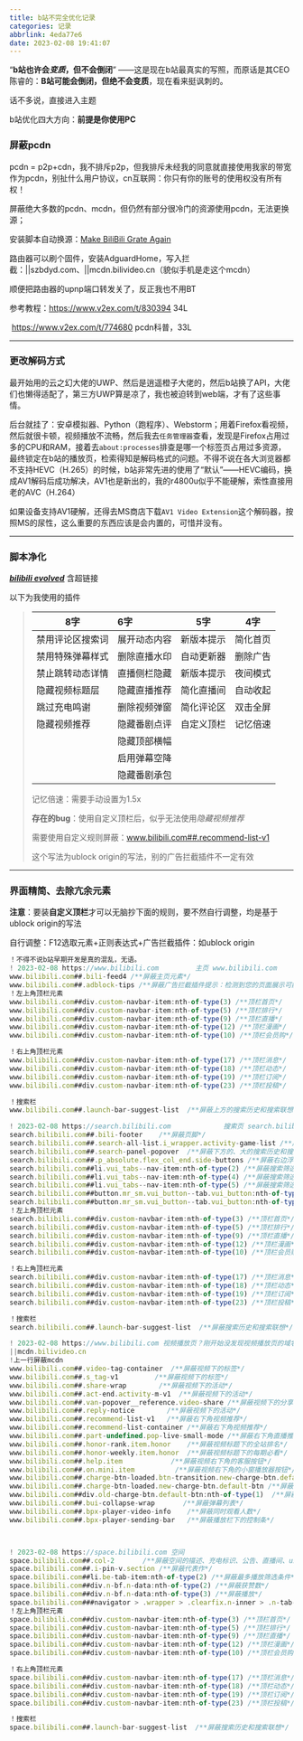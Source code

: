 ```yaml
---
title: b站不完全优化记录
categories: 记录
abbrlink: 4eda77e6
date: 2023-02-08 19:41:07
---
```


“**b站也许会*变质*，但不会倒闭**” ——这是现在b站最真实的写照，而原话是其CEO陈睿的：**B站可能会倒闭，但绝不会变质**，现在看来挺讽刺的。

话不多说，直接进入主题

b站优化四大方向：**前提是你使用PC**



### 屏蔽pcdn

pcdn = p2p+cdn，我不排斥p2p，但我排斥未经我的同意就直接使用我家的带宽作为pcdn，别扯什么用户协议，cn互联网：你只有你的账号的使用权没有所有权！

屏蔽绝大多数的pcdn、mcdn，但仍然有部分很冷门的资源使用pcdn，无法更换源；

安装脚本自动换源：[Make BiliBili Grate Again](https://greasyfork.org/zh-CN/scripts/415714-make-bilibili-grate-again)

路由器可以刷个固件，安装AdguardHome，写入拦截：||szbdyd.com、||mcdn.bilivideo.cn（貌似手机是走这个mcdn）

顺便把路由器的upnp端口转发关了，反正我也不用BT

参考教程：https://www.v2ex.com/t/830394 34L

​                  https://www.v2ex.com/t/774680 pcdn科普，33L

---

### 更改解码方式

最开始用的云之幻大佬的UWP、然后是逍遥橙子大佬的，然后b站换了API，大佬们也懒得适配了，第三方UWP算是凉了，我也被迫转到web端，才有了这些事情。

后台就挂了：安卓模拟器、Python（跑程序）、Webstorm；用着Firefox看视频，然后就很卡顿，视频播放不流畅，然后我去`任务管理器`查看，发现是Firefox占用过多的CPU和RAM，接着去`about:processes`排查是哪一个标签页占用过多资源，最终锁定在b站的播放页，检索得知是解码格式的问题。不得不说在各大浏览器都不支持HEVC（H.265）的时候，b站非常先进的使用了“默认”——HEVC编码，换成AV1解码后成功解决，AV1也是新出的，我的r4800u似乎不能硬解，索性直接用老的AVC（H.264）

如果设备支持AV1硬解，还得去MS商店下载`AV1 Video Extension`这个解码器，按照MS的尿性，这么重要的东西应该是会内置的，可惜并没有。

---

### 脚本净化

[***bilibili evolved***](https://github.com/the1812/Bilibili-Evolved) 含超链接

以下为我使用的插件

> | 8字              | 6字          | 5字        | 4字      |
> | ---------------- | :----------- | ---------- | -------- |
> | 禁用评论区搜索词 | 展开动态内容 | 新版本提示 | 简化首页 |
> | 禁用特殊弹幕样式 | 删除直播水印 | 自动更新器 | 删除广告 |
> | 禁止跳转动态详情 | 直播侧栏隐藏 | 新版本提示 | 夜间模式 |
> | 隐藏视频标题层   | 隐藏直播推荐 | 简化直播间 | 自动收起 |
> | 跳过充电鸣谢     | 删除视频弹窗 | 简化评论区 | 双击全屏 |
> | 隐藏视频推荐     | 隐藏番剧点评 | 自定义顶栏 | 记忆倍速 |
> |                  | 隐藏顶部横幅 |            |          |
> |                  | 启用弹幕空降 |            |          |
> |                  | 隐藏番剧承包 |            |          |
>
> 记忆倍速：需要手动设置为1.5x
>
> **存在的bug**：使用自定义顶栏后，似乎无法使用*隐藏视频推荐*
>
> 需要使用自定义规则屏蔽：www.bilibili.com##.recommend-list-v1   
>
> 这个写法为ublock origin的写法，别的广告拦截插件不一定有效

---

### 界面精简、去除亢余元素

**注意**：要装**自定义顶栏**才可以无脑抄下面的规则，要不然自行调整，均是基于ublock origin的写法

自行调整：F12选取元素+正则表达式+广告拦截插件：如ublock origin

```javascript
！不得不说b站早期开发是真的混乱，无语。
! 2023-02-08 https://www.bilibili.com         主页 www.bilibili.com 
www.bilibili.com##.bili-feed4 /**屏蔽主页元素*/
www.bilibili.com##.adblock-tips /**屏蔽广告拦截插件提示：检测到您的页面展示可能受到浏览器插件影响，建议您将当前页面加入插件白名单，以保障您的浏览体验～*/
！左上角顶栏元素
www.bilibili.com##div.custom-navbar-item:nth-of-type(3) /**顶栏首页*/
www.bilibili.com##div.custom-navbar-item:nth-of-type(5) /**顶栏排行*/
www.bilibili.com##div.custom-navbar-item:nth-of-type(9) /**顶栏直播*/
www.bilibili.com##div.custom-navbar-item:nth-of-type(12) /**顶栏漫画*/
www.bilibili.com##div.custom-navbar-item:nth-of-type(10) /**顶栏会员购*/

！右上角顶栏元素
www.bilibili.com##div.custom-navbar-item:nth-of-type(17) /**顶栏消息*/
www.bilibili.com##div.custom-navbar-item:nth-of-type(18) /**顶栏动态*/
www.bilibili.com##div.custom-navbar-item:nth-of-type(19) /**顶栏订阅*/
www.bilibili.com##div.custom-navbar-item:nth-of-type(23) /**顶栏投稿*/

！搜索栏
www.bilibili.com##.launch-bar-suggest-list  /**屏蔽上方的搜索历史和搜索联想*/

! 2023-02-08 https://search.bilibili.com             搜索页 search.bilibili.com
search.bilibili.com##.bili-footer    /**屏蔽页脚*/
search.bilibili.com##.search-all-list.i_wrapper.activity-game-list /**屏蔽课程推广*/
search.bilibili.com##.search-panel-popover  /**屏蔽下方的、大的搜索历史和搜索联想*/
search.bilibili.com##.p_absolute.flex_col_end.side-buttons /**屏蔽右边浮动条*/
search.bilibili.com##li.vui_tabs--nav-item:nth-of-type(2) /**屏蔽搜索筛选中的视频*/
search.bilibili.com##li.vui_tabs--nav-item:nth-of-type(4) /**屏蔽搜索筛选中的影视*/
search.bilibili.com##li.vui_tabs--nav-item:nth-of-type(5) /**屏蔽搜索筛选中的直播*/
search.bilibili.com##button.mr_sm.vui_button--tab.vui_button:nth-of-type(2) /**屏蔽搜索筛选中的最多点击*/
search.bilibili.com##button.mr_sm.vui_button--tab.vui_button:nth-of-type(4) /**屏蔽搜索筛选中的最多弹幕*/
！左上角顶栏元素
search.bilibili.com##div.custom-navbar-item:nth-of-type(3) /**顶栏首页*/
search.bilibili.com##div.custom-navbar-item:nth-of-type(5) /**顶栏排行*/
search.bilibili.com##div.custom-navbar-item:nth-of-type(9) /**顶栏直播*/
search.bilibili.com##div.custom-navbar-item:nth-of-type(12) /**顶栏漫画*/
search.bilibili.com##div.custom-navbar-item:nth-of-type(10) /**顶栏会员购*/

！右上角顶栏元素
search.bilibili.com##div.custom-navbar-item:nth-of-type(17) /**顶栏消息*/
search.bilibili.com##div.custom-navbar-item:nth-of-type(18) /**顶栏动态*/
search.bilibili.com##div.custom-navbar-item:nth-of-type(19) /**顶栏订阅*/
search.bilibili.com##div.custom-navbar-item:nth-of-type(23) /**顶栏投稿*/

！搜索栏
search.bilibili.com##.launch-bar-suggest-list  /**屏蔽搜索历史和搜索联想*/

! 2023-02-08 https://www.bilibili.com 视频播放页？刚开始没发现视频播放页的域名就是主站域名，懒得改了
||mcdn.bilivideo.cn            
!上一行屏蔽mcdn
www.bilibili.com##.video-tag-container  /**屏蔽视频下的标签*/
www.bilibili.com##.s_tag-v1         /**屏蔽视频下的标签*/
www.bilibili.com##.share-wrap        /**屏蔽视频下的活动*/
www.bilibili.com##.act-end.activity-m-v1  /**屏蔽视频下的活动*/
www.bilibili.com##.van-popover__reference.video-share /**屏蔽视频下的分享按钮*/
www.bilibili.com##.reply-notice        /**屏蔽视频下的活动*/
www.bilibili.com##.recommend-list-v1   /**屏蔽右下角视频推荐*/
www.bilibili.com##.recommend-list-container /**屏蔽右下角视频推荐*/
www.bilibili.com##.part-undefined.pop-live-small-mode /**屏蔽右下角直播推荐*/
www.bilibili.com##.honor-rank.item.honor    /**屏蔽视频标题下的全站排名*/
www.bilibili.com##.honor-weekly.item.honor  /**屏蔽视频标题下的每期必看*/
www.bilibili.com##.help.item            /**屏蔽视频右下角的客服按钮*/
www.bilibili.com##.on.mini.item          /**屏蔽视频右下角的小窗播放器按钮*/
www.bilibili.com##.charge-btn-loaded.btn-transition.new-charge-btn.default-btn /**屏蔽充电图标*/
www.bilibili.com##.charge-btn-loaded.new-charge-btn.default-btn /**屏蔽新版充电图标*/
www.bilibili.com##div.old-charge-btn.default-btn:nth-of-type(1)  /**屏蔽充电图标*/
www.bilibili.com##.bui-collapse-wrap       /**屏蔽弹幕列表*/
www.bilibili.com##.bpx-player-video-info    /**屏蔽同时观看人数*/
www.bilibili.com##.bpx-player-sending-bar   /**屏蔽播放栏下的控制条*/



! 2023-02-08 https://space.bilibili.com 空间
space.bilibili.com##.col-2       /**屏蔽空间的描述、充电标识、公告、直播间、uid*/
space.bilibili.com##.i-pin-v.section /**屏蔽代表作*/
space.bilibili.com##li.be-tab-item:nth-of-type(2) /**屏蔽最多播放筛选条件*/
space.bilibili.com##div.n-bf.n-data:nth-of-type(2) /**屏蔽获赞数*/
space.bilibili.com##div.n-bf.n-data:nth-of-type(3) /**屏蔽播放*/
space.bilibili.com###navigator > .wrapper > .clearfix.n-inner > .n-tab-links > .active.router-link-active.router-link-exact-active.n-cinema.n-subs.n-bangumi.n-btn/**屏蔽订阅*/
！左上角顶栏元素
space.bilibili.com##div.custom-navbar-item:nth-of-type(3) /**顶栏首页*/
space.bilibili.com##div.custom-navbar-item:nth-of-type(5) /**顶栏排行*/
space.bilibili.com##div.custom-navbar-item:nth-of-type(9) /**顶栏直播*/
space.bilibili.com##div.custom-navbar-item:nth-of-type(12) /**顶栏漫画*/
space.bilibili.com##div.custom-navbar-item:nth-of-type(10) /**顶栏会员购*/

！右上角顶栏元素
space.bilibili.com##div.custom-navbar-item:nth-of-type(17) /**顶栏消息*/
space.bilibili.com##div.custom-navbar-item:nth-of-type(18) /**顶栏动态*/
space.bilibili.com##div.custom-navbar-item:nth-of-type(19) /**顶栏订阅*/
space.bilibili.com##div.custom-navbar-item:nth-of-type(23) /**顶栏投稿*/

！搜索栏
space.bilibili.com##.launch-bar-suggest-list  /**屏蔽搜索历史和搜索联想*/
```



